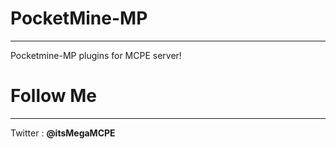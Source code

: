 # PocketMine-MP
-----------------
Pocketmine-MP plugins for MCPE server!

# Follow Me 
------------
Twitter : **@itsMegaMCPE**
